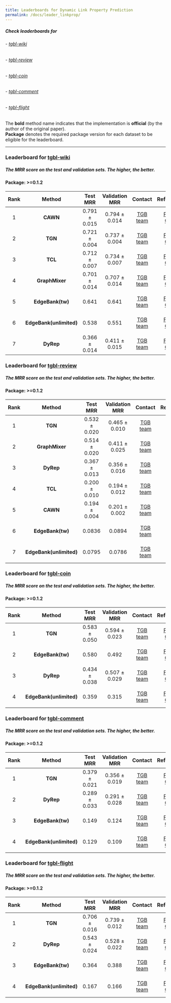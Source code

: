 ```yaml
---
title: Leaderboards for Dynamic Link Property Prediction
permalink: /docs/leader_linkprop/
---
```


##### Check leaderboards for
###### - [tgbl-wiki](#tgbl-wiki)
###### - [tgbl-review](#tgbl-review)
###### - [tgbl-coin](#tgbl-coin)
###### - [tgbl-comment](#tgbl-comment)
###### - [tgbl-flight](#tgbl-flight)

The **bold** method name indicates that the implementation is **official** (by the author of the original paper). <br/>
**Package** denotes the required package version for each dataset to be eligible for the leaderboard.


<a name="tgbl-wiki"/>

-------

### Leaderboard for [tgbl-wiki](../linkprop/#tgbl-wiki)
##### The MRR score on the test and validation sets. The higher, the better.

#### Package: >=0.1.2

| Rank  | Method | Test MRR | Validation MRR | Contact | References | Date 
|:----:|:-----:|:------:|:-----:|:-----:|:-----:|-----:|
|  1  |  **CAWN**  | 0.791 ± 0.015   | 0.794 ± 0.014 | [TGB team](mailto:shenyang.huang@mail.mcgill.ca) | [Paper](http://snap.stanford.edu/caw/), [Code](https://github.com/shenyangHuang/TGB) | June 7th, 2023 |
|  2  |  **TGN**  | 0.721 ± 0.004   | 0.737 ± 0.004 |[TGB team](mailto:shenyang.huang@mail.mcgill.ca) | [Paper](https://arxiv.org/abs/2006.10637), [Code](https://github.com/shenyangHuang/TGB) | June 7th, 2023 |
|  3  |  **TCL**  | 0.712 ± 0.007   | 0.734 ± 0.007 |[TGB team](mailto:shenyang.huang@mail.mcgill.ca) | [Paper](https://arxiv.org/abs/2105.07944), [Code](https://github.com/shenyangHuang/TGB) | June 7th, 2023 |
|  4  |  **GraphMixer**  | 0.701 ± 0.014   | 0.707 ± 0.014 |[TGB team](mailto:shenyang.huang@mail.mcgill.ca) | [Paper](https://openreview.net/forum?id=ayPPc0SyLv1), [Code](https://github.com/shenyangHuang/TGB) | June 7th, 2023 |
|  5  |  **EdgeBank(tw)**  | 0.641   | 0.641 |[TGB team](mailto:shenyang.huang@mail.mcgill.ca) | [Paper](https://openreview.net/forum?id=1GVpwr2Tfdg), [Code](https://github.com/shenyangHuang/TGB) | June 7th, 2023 |
|  6  |  **EdgeBank(unlimited)**  | 0.538   |  0.551 |[TGB team](mailto:shenyang.huang@mail.mcgill.ca) | [Paper](https://openreview.net/forum?id=1GVpwr2Tfdg), [Code](https://github.com/shenyangHuang/TGB) | June 7th, 2023 |
|  7  |  **DyRep**  | 0.366 ± 0.014   | 0.411 ± 0.015 |[TGB team](mailto:shenyang.huang@mail.mcgill.ca) | [Paper](https://openreview.net/forum?id=HyePrhR5KX), [Code](https://github.com/shenyangHuang/TGB) | June 7th, 2023 |


### Leaderboard for [tgbl-review](../linkprop/#tgbl-review)
##### The MRR score on the test and validation sets. The higher, the better.

#### Package: >=0.1.2

| Rank  | Method | Test MRR | Validation MRR | Contact | References | Date 
|:----:|:-----:|:------:|:-----:|:-----:|:-----:|-----:|
|  1  |  **TGN**  | 0.532 ± 0.020   | 0.465 ± 0.010 |[TGB team](mailto:shenyang.huang@mail.mcgill.ca) | [Paper](https://arxiv.org/abs/2006.10637), [Code](https://github.com/shenyangHuang/TGB) | June 7th, 2023 |
|  2  |  **GraphMixer**  | 0.514 ± 0.020   | 0.411 ± 0.025 |[TGB team](mailto:shenyang.huang@mail.mcgill.ca) | [Paper](https://openreview.net/forum?id=ayPPc0SyLv1), [Code](https://github.com/shenyangHuang/TGB) | June 7th, 2023 |
|  3  |  **DyRep**  | 0.367 ± 0.013   | 0.356 ± 0.016 |[TGB team](mailto:shenyang.huang@mail.mcgill.ca) | [Paper](https://openreview.net/forum?id=HyePrhR5KX), [Code](https://github.com/shenyangHuang/TGB) | June 7th, 2023 |
|  4  |  **TCL**  | 0.200 ± 0.010   | 0.194 ± 0.012 |[TGB team](mailto:shenyang.huang@mail.mcgill.ca) | [Paper](https://arxiv.org/abs/2105.07944), [Code](https://github.com/shenyangHuang/TGB) | June 7th, 2023 |
|  5  |  **CAWN**  | 0.194 ± 0.004   | 0.201 ± 0.002 | [TGB team](mailto:shenyang.huang@mail.mcgill.ca) | [Paper](http://snap.stanford.edu/caw/), [Code](https://github.com/shenyangHuang/TGB) | June 7th, 2023 |
|  6  |  **EdgeBank(tw)**  | 0.0836   |  0.0894 |[TGB team](mailto:shenyang.huang@mail.mcgill.ca) | [Paper](https://openreview.net/forum?id=1GVpwr2Tfdg), [Code](https://github.com/shenyangHuang/TGB) | June 7th, 2023 |
|  7  |  **EdgeBank(unlimited)**  | 0.0795   |   0.0786 |[TGB team](mailto:shenyang.huang@mail.mcgill.ca) | [Paper](https://openreview.net/forum?id=1GVpwr2Tfdg), [Code](https://github.com/shenyangHuang/TGB) | June 7th, 2023 |



### Leaderboard for [tgbl-coin](../linkprop/#tgbl-coin)
##### The MRR score on the test and validation sets. The higher, the better.

#### Package: >=0.1.2

| Rank  | Method | Test MRR | Validation MRR | Contact | References | Date 
|:----:|:-----:|:------:|:-----:|:-----:|:-----:|-----:|
|  1  |  **TGN**  | 0.583 ± 0.050   | 0.594 ± 0.023 |[TGB team](mailto:shenyang.huang@mail.mcgill.ca) | [Paper](https://arxiv.org/abs/2006.10637), [Code](https://github.com/shenyangHuang/TGB) | June 7th, 2023 |
|  2  |  **EdgeBank(tw)**  | 0.580   |   0.492 |[TGB team](mailto:shenyang.huang@mail.mcgill.ca) | [Paper](https://openreview.net/forum?id=1GVpwr2Tfdg), [Code](https://github.com/shenyangHuang/TGB) | June 7th, 2023 |
|  3  |  **DyRep**  | 0.434 ± 0.038   | 0.507 ± 0.029 |[TGB team](mailto:shenyang.huang@mail.mcgill.ca) | [Paper](https://openreview.net/forum?id=HyePrhR5KX), [Code](https://github.com/shenyangHuang/TGB) | June 7th, 2023 |
|  4  |  **EdgeBank(unlimited)**  | 0.359   |  0.315 |[TGB team](mailto:shenyang.huang@mail.mcgill.ca) | [Paper](https://openreview.net/forum?id=1GVpwr2Tfdg), [Code](https://github.com/shenyangHuang/TGB) | June 7th, 2023 |


### Leaderboard for [tgbl-comment](../linkprop/#tgbl-comment)
##### The MRR score on the test and validation sets. The higher, the better.

#### Package: >=0.1.2

| Rank  | Method | Test MRR | Validation MRR | Contact | References | Date 
|:----:|:-----:|:------:|:-----:|:-----:|:-----:|-----:|
|  1  |  **TGN**  | 0.379 ± 0.021  | 0.356 ± 0.019 |[TGB team](mailto:shenyang.huang@mail.mcgill.ca) | [Paper](https://arxiv.org/abs/2006.10637), [Code](https://github.com/shenyangHuang/TGB) | June 7th, 2023 |
|  2  |  **DyRep**  | 0.289 ± 0.033   | 0.291 ± 0.028 |[TGB team](mailto:shenyang.huang@mail.mcgill.ca) | [Paper](https://openreview.net/forum?id=HyePrhR5KX), [Code](https://github.com/shenyangHuang/TGB) | June 7th, 2023 |
|  3  |  **EdgeBank(tw)**  | 0.149   |  0.124 |[TGB team](mailto:shenyang.huang@mail.mcgill.ca) | [Paper](https://openreview.net/forum?id=1GVpwr2Tfdg), [Code](https://github.com/shenyangHuang/TGB) | June 7th, 2023 |
|  4  |  **EdgeBank(unlimited)**  | 0.129  |  0.109 |[TGB team](mailto:shenyang.huang@mail.mcgill.ca) | [Paper](https://openreview.net/forum?id=1GVpwr2Tfdg), [Code](https://github.com/shenyangHuang/TGB) | June 7th, 2023 |



### Leaderboard for [tgbl-flight](../linkprop/#tgbl-flight)
##### The MRR score on the test and validation sets. The higher, the better.

#### Package: >=0.1.2

| Rank  | Method | Test MRR | Validation MRR | Contact | References | Date 
|:----:|:-----:|:------:|:-----:|:-----:|:-----:|-----:|
|  1  |  **TGN**  | 0.706 ± 0.016  | 0.739 ± 0.012 |[TGB team](mailto:shenyang.huang@mail.mcgill.ca) | [Paper](https://arxiv.org/abs/2006.10637), [Code](https://github.com/shenyangHuang/TGB) | June 7th, 2023 |
|  2  |  **DyRep**  | 0.543 ± 0.024   | 0.528 ± 0.022 |[TGB team](mailto:shenyang.huang@mail.mcgill.ca) | [Paper](https://openreview.net/forum?id=HyePrhR5KX), [Code](https://github.com/shenyangHuang/TGB) | June 7th, 2023 |
|  3  |  **EdgeBank(tw)**  | 0.364   |  0.388 |[TGB team](mailto:shenyang.huang@mail.mcgill.ca) | [Paper](https://openreview.net/forum?id=1GVpwr2Tfdg), [Code](https://github.com/shenyangHuang/TGB) | June 7th, 2023 |
|  4  |  **EdgeBank(unlimited)**  | 0.167  |  0.166 |[TGB team](mailto:shenyang.huang@mail.mcgill.ca) | [Paper](https://openreview.net/forum?id=1GVpwr2Tfdg), [Code](https://github.com/shenyangHuang/TGB) | June 7th, 2023 |